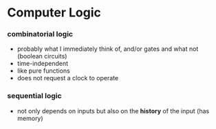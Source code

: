 # Computer Logic

### combinatorial logic

- probably what I immediately think of, and/or gates and what not (boolean circuits)
- time-independent
- like pure functions
- does not request a clock to operate

### sequential logic

- not only depends on inputs but also on the **history** of the input (has memory)